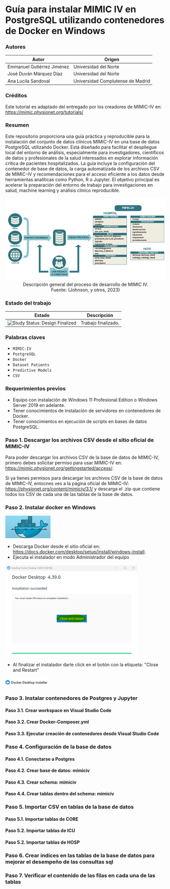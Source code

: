 Guía para instalar MIMIC IV en PostgreSQL utilizando contenedores de Docker en Windows
=================

### Autores

| Autor                      | Origen                               |
| -------------------------- | ------------------------------------ |
| Emmanuel Gutiérrez Jiménez | Universidad del Norte                |
| José Duván Márquez Díaz    | Universidad del Norte                |
| Ana Lucila Sandoval        | Universidad Complutense de Madrid    |

### Créditos

Este tutorial es adaptado del entregado por los creadores de MIMIC-IV en: https://mimic.physionet.org/tutorials/

### Resumen

Este repositorio proporciona una guía práctica y reproducible para la instalación del conjunto de datos clínicos MIMIC-IV en una base de datos PostgreSQL utilizando Docker. Está diseñado para facilitar el despliegue local del entorno de análisis, especialmente para investigadores, científicos de datos y profesionales de la salud interesados en explorar información crítica de pacientes hospitalizados. La guía incluye la configuración del contenedor de base de datos, la carga automatizada de los archivos CSV de MIMIC-IV y recomendaciones para el acceso eficiente a los datos desde herramientas analíticas como Python, R o Jupyter. El objetivo principal es acelerar la preparación del entorno de trabajo para investigaciones en salud, machine learning y análisis clínico reproducible.


<p align="center"> 
  <img src="mimic-iv.png">
  <br>
  Descripción general del proceso de desarrollo de MIMIC IV.
  <br>
  Fuente: (Johnson, y otros, 2023)
</p>


### Estado del trabajo 

| Estado            | Descripción                          |
| ----------------- | ------------------------------------ |
| <img src="https://img.shields.io/badge/Study%20Status-Design%20Finalized-brightgreen.svg" alt="Study Status: Design Finalized"> | Trabajo finalizado. | 

### Palabras claves

- `MIMIC-IV`
- `PostgreSQL`
- `Docker`
- `Dataset Patients`
- `Predictive Models`
- `CSV`

### Requerimientos previos

- Equipo con instalación de Windows 11 Profesional Edition o Windows Server 2019 en adelante.
- Tener conocimientos de instalación de servidores en contenedores de Docker.
- Tener conocimientos en ejecución de scripts en bases de datos PostgreSQL.
  
### Paso 1. Descargar los archivos CSV desde el sitio oficial de MIMIC-IV

Para poder descargar los archivos CSV de la base de datos de MIMIC-IV, primero debes solicitar permiso para usar MIMIC-IV en: https://mimic.physionet.org/gettingstarted/access/.

Si ya tienes permisos para descargar los archivos CSV de la base de datos de MIMIC-IV, entocnes ves a la página oficial de MIMIC-IV: https://physionet.org/content/mimiciv/3.1/ y descarga el .zip que contiene todos los CSV de cada una de las tablas de la base de datos.

### Paso 2. Instalar docker en Windows

<img src="docker.png">

- Descarga Docker desde el sitio oficial en: https://docs.docker.com/desktop/setup/install/windows-install.
- Ejecuta el instalador en modo Administrador del equipo

<img src="docker_instalador.png">

- Al finalizar el instalador darle click en el botón con la etiqueta: "Close and Restart"
  
<img src="docker_fin.png"> 


### Paso 3. Instalar contenedores de Postgres y Jupyter

#### Paso 3.1. Crear workspace en Visual Studio Code
#### Paso 3.2. Crear Docker-Composer.yml
#### Paso 3.3. Ejecutar creación de contenedores desde Visual Studio Code

### Paso 4. Configuración de la base de datos

#### Paso 4.1. Conectarse a Postgres
#### Paso 4.2. Crear base de datos: mimiciv
#### Paso 4.3. Crear schema: mimiciv
#### Paso 4.4. Crear tablas dentro del schema: mimiciv

### Paso 5. Importar CSV en tablas de la base de datos

#### Paso 5.1. Importar tablas de CORE
#### Paso 5.2. Importar tablas de ICU
#### Paso 5.2. Importar tablas de HOSP

### Paso 6. Crear indices en las tablas de la base de datos para mejorar el desempeño de las consultas sql

### Paso 7. Verificar el contenido de las filas en cada una de las tablas











